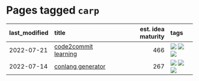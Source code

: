 # Pages tagged `carp`

|last_modified|title|est. idea maturity|tags
|:---|:---|---:|:---|
|2022-07-21|[code2commit learning](../code2commit-learning.md)|466|[![](https://img.shields.io/badge/tag-carp-faa2fc)](../tags/carp.md) [![](https://img.shields.io/badge/tag-experimental-4db4d2)](../tags/experimental.md) [![](https://img.shields.io/badge/tag-foundation-dd597e)](../tags/foundation.md)|
|2022-07-14|[conlang generator](../conlang_lm.md)|267|[![](https://img.shields.io/badge/tag-carp-faa2fc)](../tags/carp.md) [![](https://img.shields.io/badge/tag-dataset-c4fb38)](../tags/dataset.md) [![](https://img.shields.io/badge/tag-experimental-4db4d2)](../tags/experimental.md)|